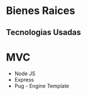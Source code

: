 # Bienes Raices
<h2>Tecnologias Usadas</h2>
<h1>MVC</h1>
<ul>
  <li>Node JS</li>
  <li>Express</li>
  <li>Pug - Engine Template</li>
</ul>